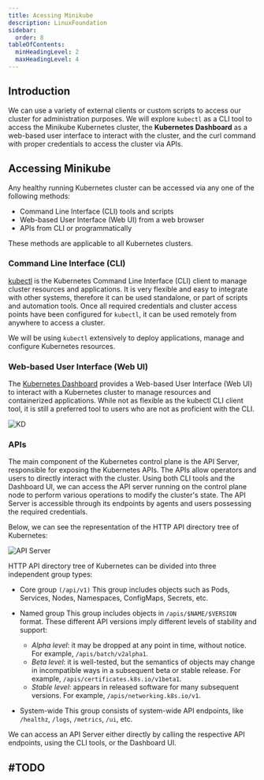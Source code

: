 ```yaml
---
title: Acessing Minikube
description: LinuxFoundation
sidebar:
  order: 8
tableOfContents:
  minHeadingLevel: 2
  maxHeadingLevel: 4
---
```


## Introduction

We can use a variety of external clients or custom scripts to access our cluster for administration purposes. We will explore `kubectl` as a CLI tool to access the Minikube Kubernetes cluster, the **Kubernetes Dashboard** as a web-based user interface to interact with the cluster, and the curl command with proper credentials to access the cluster via APIs.

## Accessing Minikube

Any healthy running Kubernetes cluster can be accessed via any one of the following methods:

- Command Line Interface (CLI) tools and scripts
- Web-based User Interface (Web UI) from a web browser
- APIs from CLI or programmatically

These methods are applicable to all Kubernetes clusters.

### Command Line Interface (CLI)

[kubectl](https://kubernetes.io/docs/reference/kubectl/overview/) is the Kubernetes Command Line Interface (CLI) client to manage cluster resources and applications. It is very flexible and easy to integrate with other systems, therefore it can be used standalone, or part of scripts and automation tools. Once all required credentials and cluster access points have been configured for `kubectl`, it can be used remotely from anywhere to access a cluster.

We will be using `kubectl` extensively to deploy applications, manage and configure Kubernetes resources.

### Web-based User Interface (Web UI)

The [Kubernetes Dashboard](https://kubernetes.io/docs/tasks/access-application-cluster/web-ui-dashboard/) provides a Web-based User Interface (Web UI) to interact with a Kubernetes cluster to manage resources and containerized applications. While not as flexible as the kubectl CLI client tool, it is still a preferred tool to users who are not as proficient with the CLI.

![KD](/img/edx/kd.png)

### APIs

The main component of the Kubernetes control plane is the API Server, responsible for exposing the Kubernetes APIs. The APIs allow operators and users to directly interact with the cluster. Using both CLI tools and the Dashboard UI, we can access the API server running on the control plane node to perform various operations to modify the cluster's state. The API Server is accessible through its endpoints by agents and users possessing the required credentials.

Below, we can see the representation of the HTTP API directory tree of Kubernetes:

![API Server](/img/edx/api-server.png)

HTTP API directory tree of Kubernetes can be divided into three independent group types:

- Core group `(/api/v1)`
  This group includes objects such as Pods, Services, Nodes, Namespaces, ConfigMaps, Secrets, etc.

- Named group
  This group includes objects in `/apis/$NAME/$VERSION` format. These different API versions imply different levels of stability and support:
  - *Alpha level*: it may be dropped at any point in time, without notice. For example, `/apis/batch/v2alpha1`.
  - *Beta level*: it is well-tested, but the semantics of objects may change in incompatible ways in a subsequent beta or stable release. For example, `/apis/certificates.k8s.io/v1beta1`.
  - *Stable level*: appears in released software for many subsequent versions. For example, `/apis/networking.k8s.io/v1`.
- System-wide
  This group consists of system-wide API endpoints, like `/healthz`, `/logs`, `/metrics`, `/ui`, etc.

We can access an API Server either directly by calling the respective API endpoints, using the CLI tools, or the Dashboard UI.

## #TODO